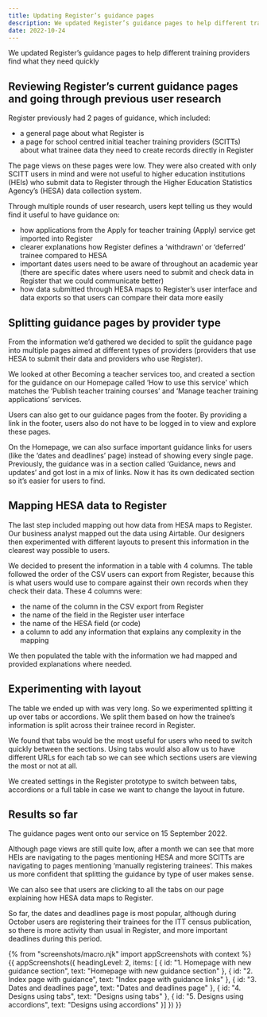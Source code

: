 ```yaml
---
title: Updating Register’s guidance pages
description: We updated Register’s guidance pages to help different training providers find what they need quickly
date: 2022-10-24
---
```


We updated Register’s guidance pages to help different training providers find what they need quickly

## Reviewing Register’s current guidance pages and going through previous user research

Register previously had 2 pages of guidance, which included:

- a general page about what Register is
- a page for school centred initial teacher training providers (SCITTs) about what trainee data they need to create records directly in Register

The page views on these pages were low. They were also created with only SCITT users in mind and were not useful to higher education institutions (HEIs) who submit data to Register through the Higher Education Statistics Agency’s (HESA) data collection system.

Through multiple rounds of user research, users kept telling us they would find it useful to have guidance on:

- how applications from the Apply for teacher training (Apply) service get imported into Register
- clearer explanations how Register defines a ‘withdrawn‘ or ‘deferred‘ trainee compared to HESA
- important dates users need to be aware of throughout an academic year (there are specific dates where users need to submit and check data in Register that we could communicate better)
- how data submitted through HESA maps to Register’s user interface  and data exports so that users can compare their data more easily

## Splitting guidance pages by provider type

From the information we’d gathered we decided to split the guidance page into multiple pages aimed at different types of providers (providers that use HESA to submit their data and providers who use Register).

We looked at other Becoming a teacher services too, and created a section for the guidance on our Homepage called ‘How to use this service’ which matches the ‘Publish teacher training courses’ and ‘Manage teacher training applications’ services.

Users can also get to our guidance pages from the footer. By providing a link in the footer, users also do not have to be logged in to view and explore these pages.

On the Homepage, we can also surface important guidance links for users (like the ‘dates and deadlines’ page) instead of showing every single page. Previously, the guidance was in a section called ‘Guidance, news and updates’ and got lost in a mix of links. Now it has its own dedicated section so it’s easier for users to find.

## Mapping HESA data to Register

The last step included mapping out how data from HESA maps to Register. Our business analyst mapped out the data using Airtable. Our designers then experimented with different layouts to present this information in the clearest way possible to users.

We decided to present the information in a table with 4 columns. The table followed the order of the CSV users can export from Register, because this is what users would use to compare against their own records when they check their data. These 4 columns were:

- the name of the column in the CSV export from Register
- the name of the field in the Register user interface
- the name of the HESA field (or code)
- a column to add any information that explains any complexity in the mapping

We then populated the table with the information we had mapped and provided explanations where needed.

## Experimenting with layout

The table we ended up with was very long. So we experimented splitting it up over tabs or accordions. We split them based on how the trainee’s information is split across their trainee record in Register.

We found that tabs would be the most useful for users who need to switch quickly between the sections. Using tabs would also allow us to have different URLs for each tab so we can see which sections users are viewing the most or not at all.

We created settings in the Register prototype to switch between tabs, accordions or a full table in case we want to change the layout in future.

## Results so far

The guidance pages went onto our service on 15 September 2022.

Although page views are still quite low, after a month we can see that more HEIs are navigating to the pages mentioning HESA and more SCITTs are navigating to pages mentioning ‘manually registering trainees’. This makes us more confident that splitting the guidance by type of user makes sense.

We can also see that users are clicking to all the tabs on our page explaining how HESA data maps to Register.

So far, the dates and deadlines page is most popular, although during October users are registering their trainees for the ITT census publication, so there is more activity than usual in Register, and more important deadlines during this period.

{% from "screenshots/macro.njk" import appScreenshots with context %}
{{ appScreenshots({
  headingLevel: 2,
  items: [
  {
    id: "1. Homepage with new guidance section",
    text: "Homepage with new guidance section"
  },
  {
    id: "2. Index page with guidance",
    text: "Index page with guidance links"
  },
  {
    id: "3. Dates and deadlines page",
    text: "Dates and deadlines page"
  },
  {
    id: "4. Designs using tabs",
    text: "Designs using tabs"
  },
  {
    id: "5. Designs using accordions",
    text: "Designs using accordions"
  }]
}) }}
